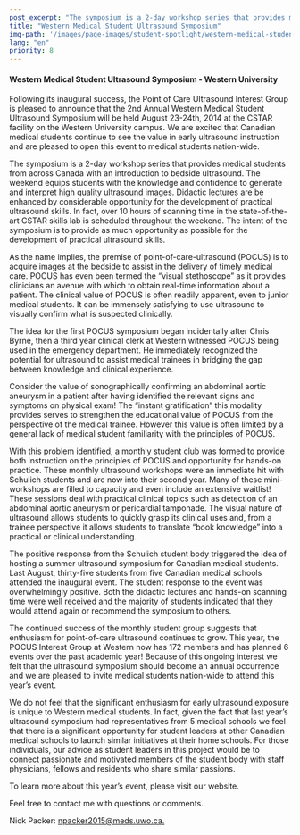 ```yaml
---
post_excerpt: "The symposium is a 2-day workshop series that provides medical students from across Canada with an introduction to bedside ultrasound."
title: "Western Medical Student Ultrasound Symposium"
img-path: '/images/page-images/student-spotlight/western-medical-student-ultrasound-symposium.jpg'
lang: "en"
priority: 8
---
```

#### **Western Medical Student Ultrasound Symposium - Western University**

Following its inaugural success, the Point of Care Ultrasound Interest Group is pleased to announce that the 2nd Annual Western Medical Student Ultrasound Symposium will be held August 23-24th, 2014 at the CSTAR facility on the Western University campus. We are excited that Canadian medical students continue to see the value in early ultrasound instruction and are pleased to open this event to medical students nation-wide.

The symposium is a 2-day workshop series that provides medical students from across Canada with an introduction to bedside ultrasound. The weekend equips students with the knowledge and confidence to generate and interpret high quality ultrasound images. Didactic lectures are be enhanced by considerable opportunity for the development of practical ultrasound skills. In fact, over 10 hours of scanning time in the state-of-the-art CSTAR skills lab is scheduled throughout the weekend. The intent of the symposium is to provide as much opportunity as possible for the development of practical ultrasound skills.

As the name implies, the premise of point-of-care-ultrasound (POCUS) is to acquire images at the bedside to assist in the delivery of timely medical care. POCUS has even been termed the “visual stethoscope” as it provides clinicians an avenue with which to obtain real-time information about a patient. The clinical value of POCUS is often readily apparent, even to junior medical students. It can be immensely satisfying to use ultrasound to visually confirm what is suspected clinically.

The idea for the first POCUS symposium began incidentally after Chris Byrne, then a third year clinical clerk at Western witnessed POCUS being used in the emergency department. He immediately recognized the potential for ultrasound to assist medical trainees in bridging the gap between knowledge and clinical experience.

Consider the value of sonographically confirming an abdominal aortic aneurysm in a patient after having identified the relevant signs and symptoms on physical exam! The “instant gratification” this modality provides serves to strengthen the educational value of POCUS from the perspective of the medical trainee. However this value is often limited by a general lack of medical student familiarity with the principles of POCUS.

With this problem identified, a monthly student club was formed to provide both instruction on the principles of POCUS and opportunity for hands-on practice. These monthly ultrasound workshops were an immediate hit with Schulich students and are now into their second year. Many of these mini-workshops are filled to capacity and even include an extensive waitlist! These sessions deal with practical clinical topics such as detection of an abdominal aortic aneurysm or pericardial tamponade. The visual nature of ultrasound allows students to quickly grasp its clinical uses and, from a trainee perspective it allows students to translate “book knowledge” into a practical or clinical understanding.

The positive response from the Schulich student body triggered the idea of hosting a summer ultrasound symposium for Canadian medical students. Last August, thirty-five students from five Canadian medical schools attended the inaugural event. The student response to the event was overwhelmingly positive. Both the didactic lectures and hands-on scanning time were well received and the majority of students indicated that they would attend again or recommend the symposium to others.

The continued success of the monthly student group suggests that enthusiasm for point-of-care ultrasound continues to grow. This year, the POCUS Interest Group at Western now has 172 members and has planned 6 events over the past academic year! Because of this ongoing interest we felt that the ultrasound symposium should become an annual occurrence and we are pleased to invite medical students nation-wide to attend this year’s event.

We do not feel that the significant enthusiasm for early ultrasound exposure is unique to Western medical students. In fact, given the fact that last year’s ultrasound symposium had representatives from 5 medical schools we feel that there is a significant opportunity for student leaders at other Canadian medical schools to launch similar initiatives at their home schools. For those individuals, our advice as student leaders in this project would be to connect passionate and motivated members of the student body with staff physicians, fellows and residents who share similar passions.

To learn more about this year’s event, please visit our website.

Feel free to contact me with questions or comments.

Nick Packer: [npacker2015@meds.uwo.ca.](javascript:void(location.href='mailto:'+String.fromCharCode(110,112,97,99,107,101,114,50,48,49,53,64,109,101,100,115,46,117,119,111,46,99,97)))
